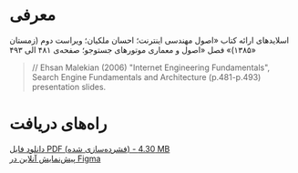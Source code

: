 # معرفی
اسلایدهای ارائه کتاب «اصول مهندسی اینترنت؛ احسان ملکیان؛ ویراست دوم (زمستان ۱۳۸۵)» فصل «اصول و معماری موتورهای جستوجو؛ صفحه‌ی ۴۸۱ الی ۴۹۳»
> // Ehsan Malekian (2006) "Internet Engineering Fundamentals", Search Engine Fundamentals and Architecture (p.481-p.493) presentation slides.

# راه‌های دریافت
[دانلود فایل PDF (فشرده‌سازی شده) - 4.30 MB](https://github.com/mohammadjr7/search-engines-presentation/raw/main/Search%20Engine%20Fundamentals%20and%20Architecture%20(p.481-p.493)%20presentation%20slides%20-%20Final-min.pdf "Download PDF  MB()")
<br />
[پیش‌نمایش آنلاین در Figma](https://www.figma.com/file/3ixymlmS9EfFpLSNF9LdA2/%F0%9F%92%BF-Network-Engineering---Search-Engine?type=design&node-id=0%3A1&t=ESCW9fwKkhp8CC3d-1 "Figma")
